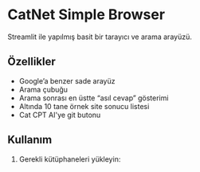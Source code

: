 # CatNet Simple Browser

Streamlit ile yapılmış basit bir tarayıcı ve arama arayüzü.

## Özellikler
- Google’a benzer sade arayüz
- Arama çubuğu
- Arama sonrası en üstte “asıl cevap” gösterimi
- Altında 10 tane örnek site sonucu listesi
- Cat CPT AI'ye git butonu

## Kullanım

1. Gerekli kütüphaneleri yükleyin:
